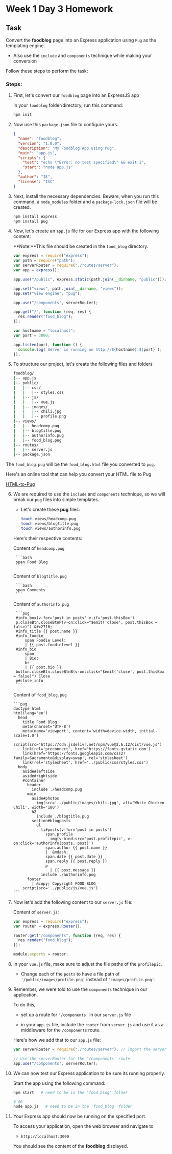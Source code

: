 # Week 1 Day 3 Homework

## Task

Convert the **foodblog** page into an Express application using `Pug` as the templating engine.

- Also use the `include` and `components` technique while making your conversion

Follow these steps to perform the task:

### Steps:

1. First, let's convert our `foodblog` page into an ExpressJS app

   In your `foodblog` folder/directory, run this command:

   ```bash
   npm init
   ```

2. Now use this `package.json` file to configure yours.

   ```json
   {
     "name": "foodblog",
     "version": "1.0.0",
     "description": "My Foodblog App using Pug",
     "main": "app.js",
     "scripts": {
       "test": "echo \"Error: no test specified\" && exit 1",
       "start": "node app.js"
     },
     "author": "IE",
     "license": "ISC"
   }
   ```

3. Next, install the necessary dependencies. Beware, when you run this command, a `node_modules` folder and a `package-lock.json` file will be created.

   ```bash
   npm install express
   npm install pug
   ```

4. Now, let's create an `app.js` file for our Express app with the following content:

   **Note:**This file should be created in the `food_blog` directory.

   ```js
   var express = require("express");
   var path = require("path");
   var serverRouter = require("./routes/server");
   var app = express();

   app.use("/public", express.static(path.join(__dirname, "public")));

   app.set("views", path.join(__dirname, "views"));
   app.set("view engine", "pug");

   app.use("/components", serverRouter);

   app.get("/", function (req, res) {
     res.render("food_blog");
   });

   var hostname = "localhost";
   var port = 3000;

   app.listen(port, function () {
     console.log(`Server is running on http://${hostname}:${port}`);
   });
   ```

5. To structure our project, let's create the following files and folders

   ```bash
   foodblog/
   |-- app.js
   |-- public/
   |   |-- css/
   |   |   |-- styles.css
   |   |-- js/
   |   |   |-- vue.js
   |   |-- images/
   |   |   |-- chili.jpg
   |   |   |-- profile.png
   |-- views/
   |   |-- headcomp.pug
   |   |-- blogtitle.pug
   |   |-- authorinfo.pug
   |   |-- food_blog.pug
   |-- routes/
   |   |-- server.js
   |-- package.json
   ```

The `food_blog.pug` will be the `food_blog.html` file you converted to `pug`.

Here's an online tool that can help you convert your HTML file to Pug

[HTML-to-Pug](https://html-to-pug.com/)

6.  We are required to use the `include` and `components` technique, so we will break our `pug` files into simple templates.

    - Let's create these **pug** files:

      ```bash
      touch views/headcomp.pug
      touch views/blogtitle.pug
      touch views/authorinfo.pug
      ```

    Here's their respective contents:

    Content of `headcomp.pug`

         ```bash
         span Food Blog
         ```

    Content of `blogtitle.pug`

         ```bash
         span Comments
         ```

    Content of `authorinfo.pug`

         ```pug
         #info_box(v-for='post in posts' v-if='post.thisBox')
         p.closeBtn.closeBtnP(v-on:click="$emit('close', post.thisBox = false)") &#x2716;
         #info_title {{ post.name }}
         #info_foodie
             span Foodie Level:
             | {{ post.foodielevel }}
         #info_bio
             span
             | Bio:
             br
             | {{ post.bio }}
         button.closeBtn.closeBtnB(v-on:click="$emit('close', post.thisBox = false)") Close
         p#close_info
         ```

    Content of `food_blog.pug`

        ```pug
        doctype html
        html(lang='en')
          head
            title Food Blog
            meta(charset='UTF-8')
            meta(name='viewport', content='width=device-width, initial-scale=1.0')
            script(src='https://cdn.jsdelivr.net/npm/vue@2.6.12/dist/vue.js')
            link(rel='preconnect', href='https://fonts.gstatic.com')
            link(href='https://fonts.googleapis.com/css2?family=Sacramento&display=swap', rel='stylesheet')
            link(rel='stylesheet', href='../public/css/styles.css')
          body
            aside#leftside
            aside#rightside
            #container
              header
                include ./headcomp.pug
              main
                aside#photos
                  img(src='../public/images/chili.jpg', alt='White Chicken Chili', width='180')
                h2
                  include ./blogtitle.pug
                section#blogposts
                  ul
                    li#posts(v-for='post in posts')
                      span.profile
                        img(v-bind:src='post.profilepic', v-on:click='authorinfo(posts, post)')
                      span.author {{ post.name }}
                      |  &mdash;
                      span.date {{ post.date }}
                      span.reply {{ post.reply }}
                      p
                        | {{ post.message }}
                    include ./authorinfo.pug
              footer
                | &copy; Copyright FOOD BLOG
            script(src='../public/js/vue.js')
        ```

7.  Now let's add the following content to our `server.js` file:

    Content of `server.js`:

    ```js
    var express = require("express");
    var router = express.Router();

    router.get("/components", function (req, res) {
      res.render("food_blog");
    });

    module.exports = router;
    ```

8.  In your `vue.js` file, make sure to adjust the file paths of the `profilepic`.

    - Change each of the `posts` to have a file path of `'/public/images/profile.png'` instead of `'images/profile.png'`.

9.  Remember, we were told to use the `components` technique in our application.

    To do this,

    - set up a route for `'/components'` in our `server.js` file

    - in your `app.js` file, include the `router` from `server.js` and use it as a middleware for the `/components` route.

    Here's how we add that to our `app.js` file:

    ```js
    var serverRouter = require("./routes/server"); // Import the server router

    // Use the serverRouter for the '/components' route
    app.use("/components", serverRouter);
    ```

10. We can now test our Express application to be sure its running properly.

    Start the app using the following command:

    ```bash
    npm start   # need to be in the 'food_blog' folder

    # OR
    node app.js   # need to be in the 'food_blog' folder
    ```

11. Your Express app should now be running on the specified port.

    To access your application, open the web browser and navigate to

    - `http://localhost:3000`

    You should see the content of the **foodblog** displayed.
